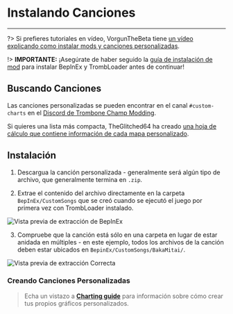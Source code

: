 # Instalando Canciones
---
?> Si prefieres tutoriales en vídeo, VorgunTheBeta tiene [un vídeo explicando como instalar mods y canciones personalizadas](https://youtu.be/pSwNSGx-P5c).

!> **IMPORTANTE:** ¡Asegúrate de haber seguido la [guía de instalación de mod](installing-mods) para instalar BepInEx y TrombLoader antes de continuar!

## Buscando Canciones

Las canciones personalizadas se pueden encontrar en el canal `#custom-charts` en el [Discord de Trombone Champ Modding](https://discord.gg/KVzKRsbetJ).

Si quieres una lista más compacta, TheGlitched64 ha creado [una hoja de cálculo que contiene información de cada mapa personalizado](https://docs.google.com/spreadsheets/d/1xpoUnHdSJFqOQEK_637-HCECYtJsgK91oY4dRuDMtik/edit?usp=sharing).

## Instalación

1. Descargua la canción personalizada - generalmente será algún tipo de archivo, que generalmente termina en `.zip`.

2. Extrae el contenido del archivo directamente en la carpeta `BepInEx/CustomSongs` que se creó cuando se ejecutó el juego por primera vez con TrombLoader instalado.

![Vista previa de extracción de BepInEx](../docs/files/customsongextract.png)

3. Compruebe que la canción está sólo en una carpeta en lugar de estar anidada en múltiples - en este ejemplo, todos los archivos de la canción deben estar ubicados en `BepinEx/CustomSongs/BakaMitai/`.

![Vista previa de extracción Correcta](../docs/files/customsongcorrect.png)

### Creando Canciones Personalizadas

> Echa un vistazo a [**Charting guide**](creating-charts) para información sobre cómo crear tus propios gráficos personalizados.